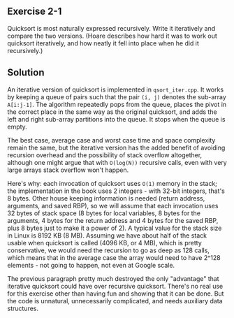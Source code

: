 ## Exercise 2-1

Quicksort is most naturally expressed recursively. Write it iteratively and compare the two versions. (Hoare describes how hard it was to work out quicksort iteratively, and how neatly it fell into place when he did it recursively.)

## Solution

An iterative version of quicksort is implemented in `qsort_iter.cpp`. It works by keeping a queue of pairs such that the pair `(i, j)` denotes the sub-array `A[i:j-1]`. The algorithm repeatedly pops from the queue, places the pivot in the correct place in the same way as the original quicksort, and adds the left and right sub-array partitions into the queue. It stops when the queue is empty.

The best case, average case and worst case time and space complexity remain the same, but the iterative version has the added benefit of avoiding recursion overhead and the possibility of stack overflow altogether, although one might argue that with `O(log(N))` recursive calls, even with very large arrays stack overflow won't happen.

Here's why: each invocation of quicksort uses `O(1)` memory in the stack; the implementation in the book uses 2 integers - with 32-bit integers, that's 8 bytes. Other house keeping information is needed (return address, arguments, and saved RBP), so we will assume that each invocation uses 32 bytes of stack space (8 bytes for local variables, 8 bytes for the arguments, 4 bytes for the return address and 4 bytes for the saved RBP, plus 8 bytes just to make it a power of 2). A typical value for the stack size in Linux is 8192 KB (8 MB). Assuming we have about half of the stack usable when quicksort is called (4096 KB, or 4 MB), which is pretty conservative, we would need the recursion to go as deep as 128 calls, which means that in the average case the array would need to have 2^128 elements - not going to happen, not even at Google scale.

The previous paragraph pretty much destroyed the only "advantage" that iterative quicksort could have over recursive quicksort. There's no real use for this exercise other than having fun and showing that it can be done. But the code is unnatural, unnecessarily complicated, and needs auxiliary data structures.
